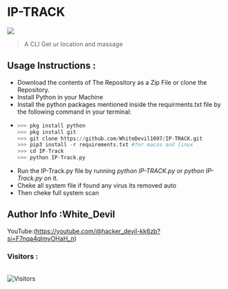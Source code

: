 # IP-TRACK
<img src="IP-TRACK.jpg"><br>
>A CLI Get ur location and massage

## Usage Instructions :

- Download the contents of The Repository as a Zip File or clone the Repository.
- Install Python in your Machine 
- Install the python packages mentioned inside the requirments.txt file by the following command in your terminal:
-   ```python
    >>> pkg install python
    >>> pkg install git
    >>> git clone https://github.com/WhiteDevil1097/IP-TRACK.git
    >>> pip3 install -r requirements.txt #for macos and linux
    >>> cd IP-Track
    >>> python IP-Track.py
    ``` 
- Run the IP-Track.py file by running <i>python IP-TRACK.py </i> or <i>python IP-Track.py</i> on it.
- Cheke all system file if found any virus its removed auto
- Then cheke full system scan 

## Author Info :White_Devil
YouTube:(https://youtube.com/@hacker_devil-kk6zb?si=F7nqa4qlmyOHaH_n)
<br>

<h3>Visitors :</h3>
<br>
<img src="https://profile-counter.glitch.me/whitedevil1097/count.svg" alt="Visitors">
